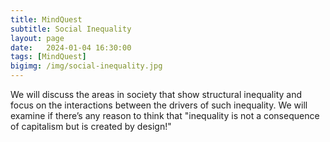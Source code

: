 ```yaml
---
title: MindQuest
subtitle: Social Inequality
layout: page
date:   2024-01-04 16:30:00
tags: [MindQuest]
bigimg: /img/social-inequality.jpg
---
```


We will discuss the areas in society that show structural inequality and focus on the interactions between the drivers of such inequality. We will  examine if there’s any reason to think that "inequality is not a consequence of capitalism but is created by design!" 
